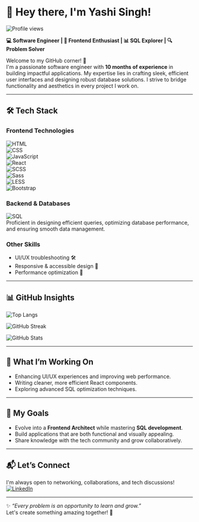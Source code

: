 # 👋 Hey there, I'm **Yashi Singh!**  
<img src="https://komarev.com/ghpvc/?username=Yashi-Singh-9&label=Profile%20views&color=0e75b6&style=flat" alt="Profile views" />  

**💻 Software Engineer | 🎨 Frontend Enthusiast | 📊 SQL Explorer | 🔍 Problem Solver**  

Welcome to my GitHub corner! 🚀  
I'm a passionate software engineer with **10 months of experience** in building impactful applications. My expertise lies in crafting sleek, efficient user interfaces and designing robust database solutions. I strive to bridge functionality and aesthetics in every project I work on.  

---

## 🛠️ Tech Stack  

### **Frontend Technologies**  
![HTML](https://img.shields.io/badge/-HTML-E34F26?style=for-the-badge&logo=html5&logoColor=white)  
![CSS](https://img.shields.io/badge/-CSS-1572B6?style=for-the-badge&logo=css3&logoColor=white)  
![JavaScript](https://img.shields.io/badge/-JavaScript-F7DF1E?style=for-the-badge&logo=javascript&logoColor=black)  
![React](https://img.shields.io/badge/-React-61DAFB?style=for-the-badge&logo=react&logoColor=black)  
![SCSS](https://img.shields.io/badge/SCSS-%23CB6699.svg?style=for-the-badge&logo=sass&logoColor=white)  
![Sass](https://img.shields.io/badge/Sass-%23CC6699.svg?style=for-the-badge&logo=sass&logoColor=white)  
![LESS](https://img.shields.io/badge/LESS-%231d365d.svg?style=for-the-badge&logo=less&logoColor=white)  
![Bootstrap](https://img.shields.io/badge/Bootstrap-%23563D7C.svg?style=for-the-badge&logo=bootstrap&logoColor=white)  

### **Backend & Databases**  
![SQL](https://img.shields.io/badge/-SQL-4479A1?style=for-the-badge&logo=sqlite&logoColor=white)  
Proficient in designing efficient queries, optimizing database performance, and ensuring smooth data management.  

### **Other Skills**  
- UI/UX troubleshooting 🛠️  
- Responsive & accessible design 🎨  
- Performance optimization 🚀  

---

## 📊 GitHub Insights  

![Top Langs](https://github-readme-stats.vercel.app/api/top-langs/?username=Yashi-Singh-9&layout=compact&theme=radical&langs_count=10)  

![GitHub Streak](https://github-readme-streak-stats.herokuapp.com/?user=Yashi-Singh-9&theme=radical)  

![GitHub Stats](https://github-readme-stats.vercel.app/api?username=Yashi-Singh-9&show_icons=true&theme=radical)  

---

## 🚀 What I’m Working On  
- Enhancing UI/UX experiences and improving web performance.  
- Writing cleaner, more efficient React components.  
- Exploring advanced SQL optimization techniques.  

---

## 🎯 My Goals  
- Evolve into a **Frontend Architect** while mastering **SQL development**.  
- Build applications that are both functional and visually appealing.  
- Share knowledge with the tech community and grow collaboratively.  

---

## 📬 Let’s Connect  

I'm always open to networking, collaborations, and tech discussions!  
[![LinkedIn](https://img.shields.io/badge/LinkedIn-Yashi--Singh-blue?style=for-the-badge&logo=linkedin)](https://www.linkedin.com/in/yashi-singh-b4143a246)  

---

✨ _“Every problem is an opportunity to learn and grow.”_  
Let's create something amazing together! 🚀  
